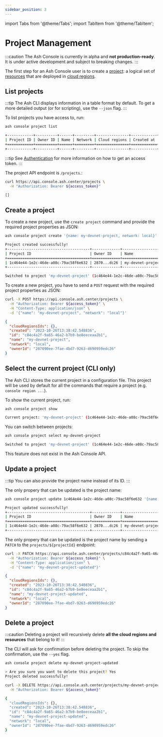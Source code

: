 ```yaml
---
sidebar_position: 3
---
```


import Tabs from '@theme/Tabs';
import TabItem from '@theme/TabItem';

# Project Management

:::caution
The Ash Console is currently in alpha and **not production-ready**. It is under active development and subject to breaking changes.
:::

The first step for an Ash Console user is to create a [project](/docs/console/glossary#project): a logical set of [resources](/docs/console/glossary#resource) that are deployed in [cloud regions](/docs/console/glossary#cloud-region).

## List projects

<Tabs groupId="ash-console-client">
  <TabItem value="ash-cli" label="Using the Ash CLI" default>

:::tip
The Ash CLI displays information in a table format by default. To get a more detailed output (or for scripting), use the `--json` flag.
:::

To list projects you have access to, run:

```bash title="Command"
ash console project list
```

```bash title="Output"
+------------+----------+------+---------+---------------+------------+
| Project ID | Owner ID | Name | Network | Cloud regions | Created at |
+============+==========+======+=========+===============+============+
+------------+----------+------+---------+---------------+------------+
```

  </TabItem>
  <TabItem value="ash-api" label="Using the Ash Console API">

:::tip
See [Authentication](/docs/console/reference/authentication?ash-console-auth-client=ash-api) for more information on how to get an access token.
:::

The project API endpoint is `/projects`.:

```bash title="Command"
curl https://api.console.ash.center/projects \
  -H "Authorization: Bearer ${access_token}"
```

```bash title="Output"
[]
```

  </TabItem>
</Tabs>

## Create a project

<Tabs groupId="ash-console-client">
  <TabItem value="ash-cli" label="Using the Ash CLI" default>

To create a new project, use the `create project` command and provide the required project properties as JSON:

```bash title="Command"
ash console project create '{name: my-devnet-project, network: local}'
```

```bash title="Output"
Project created successfully!
+--------------------------------------+-------------+-------------------+---------+---------------+------------------+
| Project ID                           | Owner ID    | Name              | Network | Cloud regions | Created at       |
+======================================+=============+===================+=========+===============+==================+
| 1c464e44-1e2c-46de-a08c-79ac58f6e632 | 2870...dc26 | my-devnet-project | Local   |               | 2023-10-26T10:36 |
+--------------------------------------+-------------+-------------------+---------+---------------+------------------+

Switched to project 'my-devnet-project' (1c464e44-1e2c-46de-a08c-79ac58f6e632)!
```

  </TabItem>
  <TabItem value="ash-api" label="Using the Ash Console API">

To create a new project, you have to send a `POST` request with the required project properties as JSON:

```bash title="Command"
curl -X POST https://api.console.ash.center/projects \
  -H "Authorization: Bearer ${access_token}" \
  -H "Content-Type: application/json" \
  -d '{"name": "my-devnet-project", "network": "local"}'
```

```json title="Output"
{
  "cloudRegionsIds": {},
  "created": "2023-10-26T13:38:42.548836",
  "id": "c84c4a2f-9a65-46a2-b7b9-be8eeceaa2b1",
  "name": "my-devnet-project",
  "network": "local",
  "ownerId": "287090ee-7fae-4bd7-9263-d690959edc26"
}
```

  </TabItem>
</Tabs>

## Select the current project (CLI only)

<Tabs groupId="ash-console-client">
  <TabItem value="ash-cli" label="Using the Ash CLI" default>

The Ash CLI stores the current project in a configuration file. This project will be used by default for all the commands that require a project (e.g. `console region ...`).

To show the current project, run:

```bash title="Command"
ash console project show
```

```bash title="Output"
Current project: 'my-devnet-project' (1c464e44-1e2c-46de-a08c-79ac58f6e632)
```

You can switch between projects:

```bash title="Command"
ash console project select my-devnet-project
```

```bash title="Output"
Switched to project 'my-devnet-project' (1c464e44-1e2c-46de-a08c-79ac58f6e632)!
```

  </TabItem>
  <TabItem value="ash-api" label="Using the Ash Console API">

This feature does not exist in the Ash Console API.

  </TabItem>
</Tabs>

## Update a project

:::tip
You can also provide the project name instead of its ID.
:::

<Tabs groupId="ash-console-client">
  <TabItem value="ash-cli" label="Using the Ash CLI" default>

The only propery that can be updated is the project name:

```bash title="Command"
ash console project update 1c464e44-1e2c-46de-a08c-79ac58f6e632 '{name: my-devnet-project-updated}'
```

```bash title="Output"
Project updated successfully!
+--------------------------------------+-------------+---------------------------+---------+---------------+------------------+
| Project ID                           | Owner ID    | Name                      | Network | Cloud regions | Created at       |
+======================================+=============+===========================+=========+===============+==================+
| 1c464e44-1e2c-46de-a08c-79ac58f6e632 | 2870...dc26 | my-devnet-project-updated | Local   |               | 2023-10-26T10:36 |
+--------------------------------------+-------------+---------------------------+---------+---------------+------------------+
```

  </TabItem>
  <TabItem value="ash-api" label="Using the Ash Console API">

The only propery that can be updated is the project name by sending a `PATCH` to the `projects/${projectId}` endpoint:

```bash title="Command"
curl -X PATCH https://api.console.ash.center/projects/c84c4a2f-9a65-46a2-b7b9-be8eeceaa2b1 \
  -H "Authorization: Bearer ${access_token}" \
  -H "Content-Type: application/json" \
  -d '{"name": "my-devnet-project-updated"}'
```

```json title="Output"
{
  "cloudRegionsIds": {},
  "created": "2023-10-26T13:38:42.548836",
  "id": "c84c4a2f-9a65-46a2-b7b9-be8eeceaa2b1",
  "name": "my-devnet-project-updated",
  "network": "local",
  "ownerId": "287090ee-7fae-4bd7-9263-d690959edc26"
}
```

  </TabItem>
</Tabs>

## Delete a project

:::caution
Deleting a project will recursively delete **all the cloud regions and resources** that belong to it!
:::

<Tabs groupId="ash-console-client">
  <TabItem value="ash-cli" label="Using the Ash CLI" default>

The CLI will ask for confirmation before deleting the project. To skip the confirmation, use the `--yes` flag.

```bash title="Command"
ash console project delete my-devnet-project-updated
```

```bash title="Output"
> Are you sure you want to delete this project? Yes
Project deleted successfully!
```

  </TabItem>
  <TabItem value="ash-api" label="Using the Ash Console API">

```bash title="Command"
curl -X DELETE https://api.console.ash.center/projects/my-devnet-project-updated \
  -H "Authorization: Bearer ${access_token}"
```

```bash title="Output"
{
  "cloudRegionsIds": {},
  "created": "2023-10-26T13:38:42.548836",
  "id": "c84c4a2f-9a65-46a2-b7b9-be8eeceaa2b1",
  "name": "my-devnet-project-updated",
  "network": "local",
  "ownerId": "287090ee-7fae-4bd7-9263-d690959edc26"
}
```

  </TabItem>
</Tabs>
